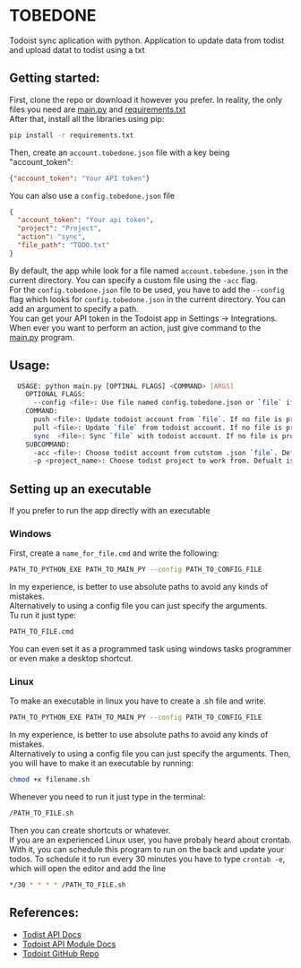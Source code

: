 # TOBEDONE
Todoist sync aplication with python. Application to update data from todist and upload datat to todist using a txt

## Getting started:
First, clone the repo or download it however you prefer. In reality, the only files you need are 
[main.py](main.py) and [requirements.txt](requirements.txt)  
After that, install all the libraries using pip:  
```bash
pip install -r requirements.txt
``` 
Then, create an `account.tobedone.json` file with a key being "account_token":  
```json 
{"account_token": "Your API token"}
```
You can also use a `config.tobedone.json` file  
````json
{
  "account_token": "Your api token",
  "project": "Project",
  "action": "sync",
  "file_path": "TODO.txt"
}
````
By default, the app while look for a file named `account.tobedone.json` in the current directory. You can 
specify a custom file using the `-acc` flag.  
For the `config.tobedone.json` file to be used, you have to add the `--config` flag which looks for
`config.tobedone.json` in the current directory. You can add an argument to specify a path.  
You can get your API token in the Todoist app in Settings -> Integrations.  
When ever you want to perform an action, just give command to the [main.py](main.py) program.  

## Usage:
```bash
  USAGE: python main.py [OPTINAL FLAGS] <COMMAND> [ARGS] 
    OPTIONAL FLAGS:
      --config <file>: Use file named config.tobedone.json or `file` if provided to carry out execution
    COMMAND:
      push <file>: Update todoist account from `file`. If no file is provided the default is 'TODO.txt'
      pull <file>: Update `file` from todoist account. If no file is provided the default is 'TODO.txt'
      sync  <file>: Sync `file` with todoist account. If no file is provided the default is 'TODO.txt'
    SUBCOMMAND:
      -acc <file>: Choose todist account from cutstom .json `file`. Default is account.tobedone.json
      -p <project_name>: Choose todist project to work from. Defualt is `Inbox`
```

## Setting up an executable
If you prefer to run the app directly with an executable  
### Windows
First, create a `name_for_file.cmd` and write the following:  
```bash
PATH_TO_PYTHON_EXE PATH_TO_MAIN_PY --config PATH_TO_CONFIG_FILE
```  
In my experience, is better to use absolute paths to avoid any kinds of mistakes.  
Alternatively to using a config file you can just specify the arguments.  
Tu run it just type:  
```bash
PATH_TO_FILE.cmd
```  
You can even set it as a programmed task using windows tasks programmer or even make a desktop shortcut.  

### Linux
To make an executable in linux you have to create a .sh file and write.  
```bash
PATH_TO_PYTHON_EXE PATH_TO_MAIN_PY --config PATH_TO_CONFIG_FILE
```
In my experience, is better to use absolute paths to avoid any kinds of mistakes.  
Alternatively to using a config file you can just specify the arguments. 
Then, you will have to make it an executable by running:  
```bash
chmod +x filename.sh
```
Whenever you need to run it just type in the terminal: 
```bash
/PATH_TO_FILE.sh
```
Then you can create shortcuts or whatever.  
If you are an experienced Linux user, you have probaly heard about crontab. With it, you can schedule
this program to run on the back and update your todos. 
To schedule it to run every 30 minutes you have to type `crontab -e`, which will open the editor
and add the line 
```bash
*/30 * * * * /PATH_TO_FILE.sh
```

## References:
- [Todist API Docs](https://developer.todoist.com/sync/v8/#get-all-projects)  
- [Todoist API Module Docs](https://todoist-python.readthedocs.io/en/latest/)  
- [Todoist GitHub Repo](https://github.com/doist/todoist-python)  